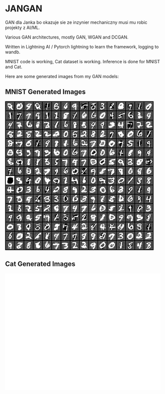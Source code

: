 # JANGAN
GAN dla Janka bo okazuje sie ze inzynier mechaniczny musi mu robic projekty z AI/ML.

Various GAN architectures, mostly GAN, WGAN and DCGAN.

Written in Lightning AI / Pytorch lightning to learn the framework, logging to wandb.

MNIST code is working, Cat dataset is working.
Inference is done for MNIST and Cat.

Here are some generated images from my GAN models:

## MNIST Generated Images
![MNIST Grid](https://raw.githubusercontent.com/Filszcz/JANGAN/main/generated_images/20241202_200254/WGANGP_MNIST_grid.png)

## Cat Generated Images
![Cat Image Grid](https://raw.githubusercontent.com/Filszcz/JANGAN/main/generated_images/grid_cat_20250121_203000.png)
